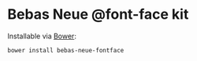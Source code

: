 # Bebas Neue @font-face kit

Installable via [Bower](http://twitter.github.com/bower/):
```
bower install bebas-neue-fontface
```